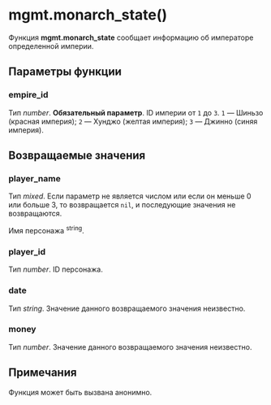 # mgmt.monarch_state()
Функция **mgmt.monarch_state** сообщает информацию об императоре определенной империи.

## Параметры функции
### empire_id
Тип *number*. **Обязательный параметр**. ID империи от `1` до `3`. `1` &mdash; Шиньзо (красная империя); `2` &mdash; Хунджо (желтая империя); `3` &mdash; Джинно (синяя империя).

## Возвращаемые значения
### player_name
Тип *mixed*. Если параметр не является числом или если он меньше 0 или больше 3, то возвращается `nil`, и последующие значения не возвращаются.

Имя персонажа <sup>string</sup>.

### player_id
Тип *number*. ID персонажа.

### date
Тип *string*. Значение данного возвращаемого значения неизвестно.

### money
Тип *number*. Значение данного возвращаемого значения неизвестно.

## Примечания
Функция может быть вызвана анонимно.